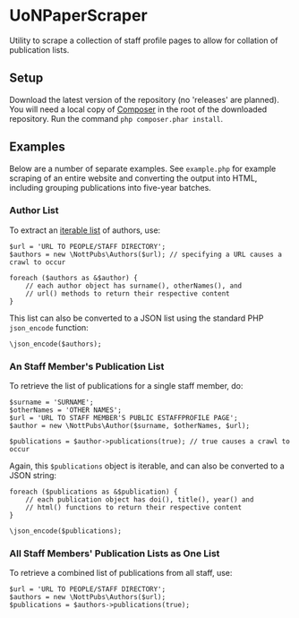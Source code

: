 # UoNPaperScraper

Utility to scrape a collection of staff profile pages to allow for collation of publication lists.

## Setup

Download the latest version of the repository (no 'releases' are planned). You will need a local copy of [Composer](http://getcomposer.org) in the root of the downloaded repository. Run the command `php composer.phar install`.

## Examples
Below are a number of separate examples. See `example.php` for example scraping of an entire website and converting the output into HTML, including grouping publications into five-year batches.

### Author List
To extract an [iterable list](http://php.net/manual/en/class.arrayobject.php) of authors, use:
	
	$url = 'URL TO PEOPLE/STAFF DIRECTORY';
	$authors = new \NottPubs\Authors($url); // specifying a URL causes a crawl to occur

	foreach ($authors as &$author) {
		// each author object has surname(), otherNames(), and
		// url() methods to return their respective content
	}

This list can also be converted to a JSON list using the standard PHP `json_encode` function:

	\json_encode($authors);

### An Staff Member's Publication List
To retrieve the list of publications for a single staff member, do:

	$surname = 'SURNAME';
	$otherNames = 'OTHER NAMES';
	$url = 'URL TO STAFF MEMBER'S PUBLIC ESTAFFPROFILE PAGE';
	$author = new \NottPubs\Author($surname, $otherNames, $url);

	$publications = $author->publications(true); // true causes a crawl to occur

Again, this `$publications` object is iterable, and can also be converted to a JSON string:

	foreach ($publications as &$publication) {
		// each publication object has doi(), title(), year() and 
		// html() functions to return their respective content  
	}

	\json_encode($publications);

### All Staff Members' Publication Lists as One List
To retrieve a combined list of publications from all staff, use:

	$url = 'URL TO PEOPLE/STAFF DIRECTORY';
	$authors = new \NottPubs\Authors($url);
	$publications = $authors->publications(true);

